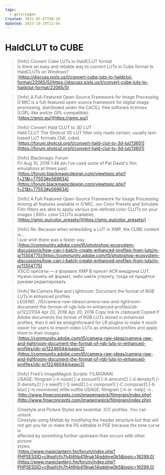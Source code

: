 ```yaml
---
tags:
  - фотография
Created: 2022-05-07T00:20
Updated: 2023-10-29T12:04
---
```

# HaldCLUT to CUBE

> [!info] Convert Cube LUTs to HaldCLUT format  
> Is there an easy and reliable way to convert LUTs in Cube format to HaldCLUTs on Windows?  
> [https://discuss.pixls.us/t/convert-cube-luts-to-haldclut-format/22065/5](https://discuss.pixls.us/t/convert-cube-luts-to-haldclut-format/22065/5)  

> [!info] A Full-Featured Open-Source Framework for Image Processing  
> G'MIC is a full-featured open-source framework for digital image processing, distributed under the CeCILL free software licenses (LGPL-like and/or GPL-compatible).  
> [https://gmic.eu/](https://gmic.eu/)  

> [!info] Convert Hald CLUT to 3D LUT  
> Hald CLUT The Shotcut 3D LUT filter only reads certain, usually text-based LUT formats (3dl, cube).  
> [https://forum.shotcut.org/t/convert-hald-clut-to-3d-lut/13601](https://forum.shotcut.org/t/convert-hald-clut-to-3d-lut/13601)  

> [!info] Blackmagic Forum  
> Fri Aug 10, 2018 1:46 am I've used some of Pat David's film emulations at times past.  
> [https://forum.blackmagicdesign.com/viewtopic.php?f=21&t=77553#p569634](https://forum.blackmagicdesign.com/viewtopic.php?f=21&t=77553#p569634)  

> [!info] A Full-Featured Open-Source Framework for Image Processing  
> Among all features available in G'MIC, our Color Presets and Simulate Film filters are able to apply various pre-defined color CLUTs on your images ( 600+ color CLUTs available).  
> [https://gmic.eu/color_presets/](https://gmic.eu/color_presets/)  
  

> [!info] Re: Because when embedding a LUT in XMP, the CUBE content is...  
> I just wish there was a faster way.  
> [https://community.adobe.com/t5/photoshop-ecosystem-discussions/how-can-i-batch-create-enhanced-profiles-from-luts/m-p/11304775](https://community.adobe.com/t5/photoshop-ecosystem-discussions/how-can-i-batch-create-enhanced-profiles-from-luts/m-p/11304775)  
VSCO пресеты — в формате XMP
В пресет ACR внедрена LUT. Нужно понять её формат, либо найти утилиту, тогда не придётся руками редактировать

> [!info] Re:Camera Raw and Lightroom: Document the format of RGB LUTs in enhanced profiles  
> LEGEND , /t5/camera-raw-ideas/camera-raw-and-lightroom-document-the-format-of-rgb-luts-in-enhanced-profiles/idi-p/12221134 Apr 20, 2018 Apr 20, 2018 Copy link to clipboard Copied If Adobe documents the format of RGB LUTs stored in enhanced profiles, then it will be straightforward for LR plugins to make it much easier for users to import video LUTs as enhanced profiles and apply them to their images.  
> [https://community.adobe.com/t5/camera-raw-ideas/camera-raw-and-lightroom-document-the-format-of-rgb-luts-in-enhanced-profiles/idc-p/12246044/page/2](https://community.adobe.com/t5/camera-raw-ideas/camera-raw-and-lightroom-document-the-format-of-rgb-luts-in-enhanced-profiles/idc-p/12246044/page/2)  

> [!info] Fred's ImageMagick Scripts: FILMGRAIN  
> USAGE: filmgrain [-n noise] [-a amount1] [-A amount2] [-d density1] [-D density2] [-s seed1] [-S seed2] [-c compose1] [-C compose2] [-b blur] [-m monotone] infile outfile USAGE: filmgrain [-h or -help] -n .  
> [http://www.fmwconcepts.com/imagemagick/filmgrain/index.php](http://www.fmwconcepts.com/imagemagick/filmgrain/index.php)  

> Cinestyle and Picture Styles are essential .ICC profiles. You can unlock  
> Cinestyle using Matlab by modifying the header structure but that will  
> not get you far or make the PS editable in PSE because the tone curve is  
> affected by something further upstream than occurs with other picture  
> styles.  
[https://www.magiclantern.fm/forum/index.php?PHPSESSID=c9ispfcfn7h4t6hb419nak14gddme0k5&topic=16299.0](https://www.magiclantern.fm/forum/index.php?PHPSESSID=c9ispfcfn7h4t6hb419nak14gddme0k5&topic=16299.0)